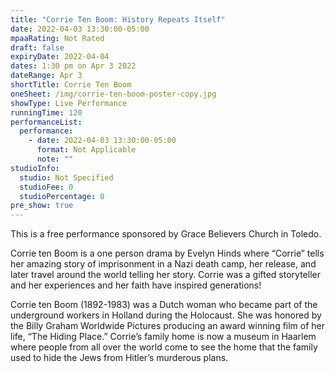 ```yaml
---
title: "Corrie Ten Boom: History Repeats Itself"
date: 2022-04-03 13:30:00-05:00
mpaaRating: Not Rated
draft: false
expiryDate: 2022-04-04
dates: 1:30 pm on Apr 3 2022
dateRange: Apr 3
shortTitle: Corrie Ten Boom
oneSheet: /img/corrie-ten-boom-poster-copy.jpg
showType: Live Performance
runningTime: 120
performanceList:
  performance:
    - date: 2022-04-03 13:30:00-05:00
      format: Not Applicable
      note: ""
studioInfo:
  studio: Not Specified
  studioFee: 0
  studioPercentage: 0
pre_show: true
---
```

This is a free performance sponsored by Grace Believers Church in Toledo.

Corrie ten Boom is a one person drama by Evelyn Hinds where “Corrie” tells her amazing story of imprisonment in a Nazi death camp, her release, and later travel around the world telling her story. Corrie was a gifted storyteller and her experiences and her faith have inspired generations! 

Corrie ten Boom (1892-1983) was a Dutch woman who became part of the underground workers in Holland during the Holocaust. She was honored by the Billy Graham Worldwide Pictures producing an award winning film of her life, “The Hiding Place.” Corrie’s family home is now a museum in Haarlem where people from all over the world come to see the home that the family used to hide the Jews from Hitler’s murderous plans.